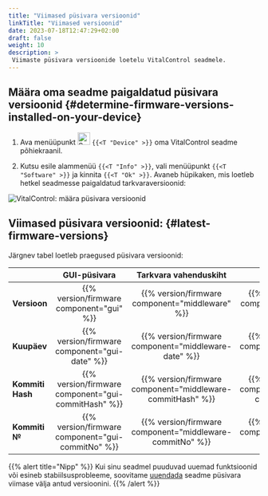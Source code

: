 ```yaml
---
title: "Viimased püsivara versioonid"
linkTitle: "Viimased versioonid"
date: 2023-07-18T12:47:29+02:00
draft: false
weight: 10
description: >
 Viimaste püsivara versioonide loetelu VitalControl seadmele.
---
```


## Määra oma seadme paigaldatud püsivara versioonid {#determine-firmware-versions-installed-on-your-device}

1. Ava menüüpunkt <img src="/icons/device.svg" width="25" align="bottom" alt="Seade" /> `{{<T "Device" >}}` oma VitalControl seadme põhiekraanil.

2. Kutsu esile alammenüü `{{<T "Info" >}}`, vali menüüpunkt `{{<T "Software" >}}` ja kinnita `{{<T "Ok" >}}`. Avaneb hüpikaken, mis loetleb hetkel seadmesse paigaldatud tarkvaraversioonid:

![VitalControl: määra püsivara versioonid](../images/firmware-versions.png "Kuva püsivara versioonid")

## Viimased püsivara versioonid: {#latest-firmware-versions}

Järgnev tabel loetleb praegused püsivara versioonid:

|                 | GUI-püsivara  | Tarkvara vahenduskiht  | Alglaadur |
|-----------------|:-------------:|:-----------:|:----------:|
| **Versioon**     | {{% version/firmware component="gui" %}} | {{% version/firmware component="middleware" %}} | {{% version/firmware component="bootloader" %}} |
| **Kuupäev**       | {{% version/firmware component="gui-date" %}} | {{% version/firmware component="middleware-date" %}} | {{% version/firmware component="bootloader-date" %}} |
| **Kommiti Hash** | {{% version/firmware component="gui-commitHash" %}} | {{% version/firmware component="middleware-commitHash" %}} |  {{% version/firmware component="bootloader-commitHash" %}} |
| **Kommiti №**    | {{% version/firmware component="gui-commitNo" %}} | {{% version/firmware component="middleware-commitNo" %}} | {{% version/firmware component="bootloader-commitNo" %}}|

{{% alert title="Nipp" %}}
Kui sinu seadmel puuduvad uuemad funktsioonid või esineb stabiilsusprobleeme, soovitame [uuendada](../update/) seadme püsivara viimase välja antud versioonini.
{{% /alert %}}
